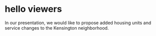 # hello viewers

In our presentation, we would like to propose added housing units and service changes to the Kensington neighborhood. 
